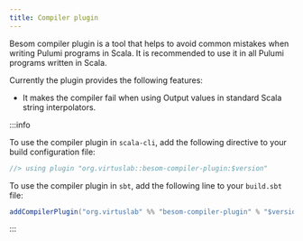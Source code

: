 ```yaml
---
title: Compiler plugin
---
```


Besom compiler plugin is a tool that helps to avoid common mistakes when writing Pulumi programs in Scala. It is recommended to use it in all Pulumi programs written in Scala.

Currently the plugin provides the following features:
- It makes the compiler fail when using Output values in standard Scala string interpolators.

:::info

To use the compiler plugin in `scala-cli`, add the following directive to your build configuration file:

```scala
//> using plugin "org.virtuslab::besom-compiler-plugin:$version"
```


To use the compiler plugin in `sbt`, add the following line to your `build.sbt` file:

```scala
addCompilerPlugin("org.virtuslab" %% "besom-compiler-plugin" % "$version")
```

:::
